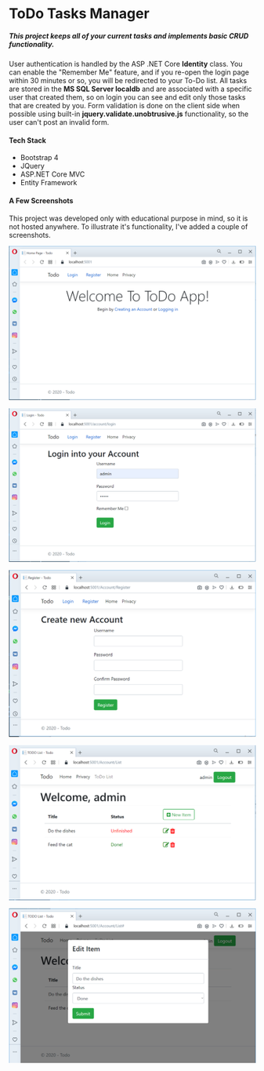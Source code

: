 # ToDo Tasks Manager
##### This project keeps all of your current tasks and implements basic CRUD functionality. 
User authentication is handled by the ASP .NET Core **Identity** class. You can enable the "Remember Me" feature, and if you re-open the login page within 30 minutes or so, you will be redirected to your To-Do list.  All tasks are stored in the **MS SQL Server localdb** and are associated with a specific user that created them, so on login you can see and edit only those tasks that are created by you.  Form validation is done on the client side when possible using built-in **jquery.validate.unobtrusive.js** functionality, so the user can't post an invalid form. 
#### Tech Stack
- Bootstrap 4
- JQuery
- ASP.NET Core MVC
- Entity Framework
#### A Few Screenshots
This project was developed only with educational purpose in mind, so it is not hosted anywhere. To illustrate it's functionality, I've added a couple of screenshots.


![Home Page](https://github.com/cryingwhitecat/ToDo/blob/imgs/imgs/index-page.png)

![Login Page](https://github.com/cryingwhitecat/ToDo/blob/imgs/imgs/login-page.png)

![Register Page](https://github.com/cryingwhitecat/ToDo/blob/imgs/imgs/register-page.png)

![Tasks List](https://github.com/cryingwhitecat/ToDo/blob/imgs/imgs/todo-list.png)

![Edit Item Form](https://github.com/cryingwhitecat/ToDo/blob/imgs/imgs/edit-form.png)
